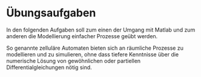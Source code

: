 # Übungsaufgaben

In den folgenden Aufgaben soll zum einen der Umgang mit Matlab und zum anderen die Modellierung einfacher Prozesse geübt werden.

So genannte zelluläre Automaten bieten sich an räumliche Prozesse zu modellieren und zu simulieren, ohne dass tiefere Kenntnisse über die numerische Lösung von gewöhnlichen oder partiellen Differentialgleichungen nötig sind.